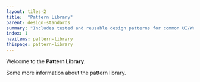 ```yaml
---
layout: tiles-2
title:  "Pattern Library"
parent: design-standards
summary: "Includes tested and reusable design patterns for common UI/Web requirements"
index: 1
navitems: pattern-library
thispage: pattern-library
---
```


Welcome to the **Pattern Library**.

Some more information about the pattern library. 
